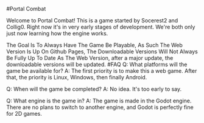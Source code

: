 #Portal Combat

Welcome to Portal Combat!  This is a game started by Socerest2 and Collig0.  Right now it's in very early stages of development.  We're both only just now learning how the engine works.

The Goal Is To Always Have The Game Be Playable, As Such The Web Version Is Up On Github Pages, The Downloadable Versions Will Not Always Be Fully Up To Date As The Web Version, after a major update, the downloadable versions will be updated.
#FAQ
Q: What platforms will the game be available for?
A: The first priority is to make this a web game.  After that, the priority is Linux, Windows, then finally Android.

Q: When will the game be completed?
A: No idea.  It's too early to say.

Q: What engine is the game in?
A: The game is made in the Godot engine.  There are no plans to switch to another engine, and Godot is perfectly fine for 2D games.
